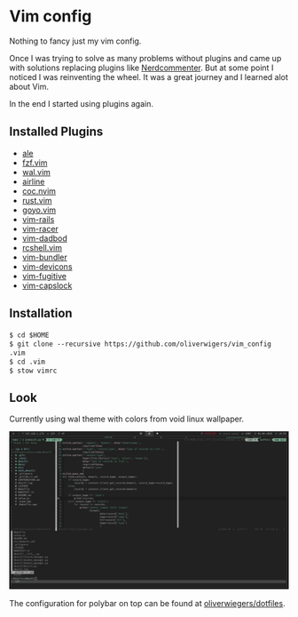 # Vim config

Nothing to fancy just my vim config.

Once I was trying to solve as many problems without plugins and came up with 
solutions replacing plugins like
[Nerdcommenter](https://github.com/scrooloose/nerdcommenter). But at some point
I noticed I was reinventing the wheel. It was a great journey and I learned alot
about Vim. 

In the end I started using plugins again.

## Installed Plugins

- [ale](https://github.com/w0rp/ale.git)
- [fzf.vim](https://github.com/junegunn/fzf.vim)
- [wal.vim](https://github.com/dylanaraps/wal.vim)
- [airline](https://github.com/vim-airline/vim-airline)
- [coc.nvim](https://github.com/neoclide/coc.nvim)
- [rust.vim](https://github.com/rust-lang/rust.vim)
- [goyo.vim](https://github.com/junegunn/goyo.vim)
- [vim-rails](https://github.com/tpope/vim-rails)
- [vim-racer](https://github.com/racer-rust/vim-racer)
- [vim-dadbod](https://github.com/tpope/vim-dadbod)
- [rcshell.vim](https://github.com/vim-scripts/rcshell.vim)
- [vim-bundler](https://github.com/tpope/vim-bundler)
- [vim-devicons](https://github.com/ryanoasis/vim-devicons.git)
- [vim-fugitive](https://github.com/tpope/vim-fugitive.git)
- [vim-capslock](https://github.com/tpope/vim-capslock)

## Installation

```
$ cd $HOME
$ git clone --recursive https://github.com/oliverwigers/vim_config .vim
$ cd .vim
$ stow vimrc
```

## Look

Currently using wal theme with colors from void linux wallpaper.

![Vim](screenshot.png "Vim screenshot")

The configuration for polybar on top can be found at
[oliverwiegers/dotfiles](https://github.com/oliverwiegers/dotfiles).
